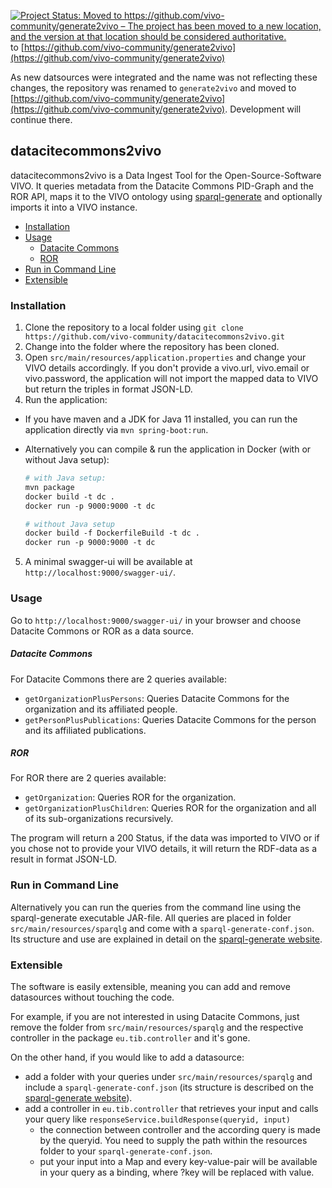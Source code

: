 [![Project Status: Moved to https://github.com/vivo-community/generate2vivo – The project has been moved to a new location, and the version at that location should be considered authoritative.](https://www.repostatus.org/badges/latest/moved.svg)](https://www.repostatus.org/#moved) to [https://github.com/vivo-community/generate2vivo](https://github.com/vivo-community/generate2vivo)

As new datsources were integrated and the name was not reflecting these changes, the repository was renamed to
`generate2vivo` and moved to [https://github.com/vivo-community/generate2vivo](https://github.com/vivo-community/generate2vivo).
Development will continue there.


## datacitecommons2vivo
datacitecommons2vivo is a Data Ingest Tool for the Open-Source-Software VIVO. 
It queries metadata from the Datacite Commons PID-Graph and the ROR API, 
maps it to the VIVO ontology using [sparql-generate](https://ci.mines-stetienne.fr/sparql-generate/index.html) and optionally imports it into a VIVO instance.

- [Installation](#installation)
- [Usage](#usage)
    + [Datacite Commons](#datacite-commons)
    + [ROR](#ror)
- [Run in Command Line](#run-in-command-line)
- [Extensible](#extensible)

### Installation
1. Clone the repository to a local folder using `git clone https://github.com/vivo-community/datacitecommons2vivo.git`
2. Change into the folder where the repository has been cloned. 
3. Open `src/main/resources/application.properties` and change your VIVO details accordingly. 
   If you don't provide a vivo.url, vivo.email or vivo.password, the application will not import the mapped data to VIVO but return the triples in format JSON-LD.
3. Run the application:
  * If you have maven and a JDK for Java 11 installed, you can run the application directly via `mvn spring-boot:run`. 

  * Alternatively you can compile & run the application in Docker (with or without Java setup):
    ```dockerfile
    # with Java setup:
    mvn package
    docker build -t dc .
    docker run -p 9000:9000 -t dc
    
    # without Java setup
    docker build -f DockerfileBuild -t dc .
    docker run -p 9000:9000 -t dc

5. A minimal swagger-ui will be available at `http://localhost:9000/swagger-ui/`.

### Usage
Go to `http://localhost:9000/swagger-ui/` in your browser and choose Datacite Commons or ROR as a data source. 
  
##### Datacite Commons
For Datacite Commons there are 2 queries available:
* `getOrganizationPlusPersons`: Queries Datacite Commons for the organization and its affiliated people.
* `getPersonPlusPublications`: Queries Datacite Commons for the person and its affiliated publications. 

##### ROR
For ROR there are 2 queries available:
* `getOrganization`: Queries ROR for the organization.
* `getOrganizationPlusChildren`: Queries ROR for the organization and all of its sub-organizations recursively.

The program will return a 200 Status, if the data was imported to VIVO or if you chose not to provide your VIVO details,
it will return the RDF-data as a result in format JSON-LD.

### Run in Command Line
Alternatively you can run the queries from the command line using the sparql-generate executable JAR-file.
All queries are placed in folder `src/main/resources/sparqlg` and come with a `sparql-generate-conf.json`. 
Its structure and use are explained in detail on the [sparql-generate website](https://ci.mines-stetienne.fr/sparql-generate/language-cli.html).

### Extensible
The software is easily extensible, meaning you can add and remove datasources without touching the code.

For example, if you are not interested in using Datacite Commons, just remove the folder from `src/main/resources/sparqlg`
and the respective controller in the package `eu.tib.controller` and it's gone.

On the other hand, if you would like to add a datasource:
* add a folder with your queries under `src/main/resources/sparqlg` and include a `sparql-generate-conf.json` 
  (its structure is described on the [sparql-generate website](https://ci.mines-stetienne.fr/sparql-generate/language-cli.html)).
* add a controller in `eu.tib.controller` that retrieves your input and calls your query like `responseService.buildResponse(queryid, input)`
    * the connection between controller and the according query is made by the queryid. You need to supply the path within the resources folder to your `sparql-generate-conf.json`.
    * put your input into a Map and every key-value-pair will be available in your query as a binding, where ?key will be replaced with value.

